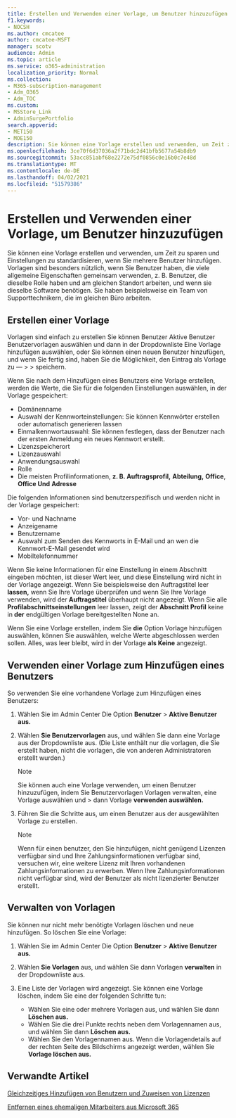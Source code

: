 ```yaml
---
title: Erstellen und Verwenden einer Vorlage, um Benutzer hinzuzufügen
f1.keywords:
- NOCSH
ms.author: cmcatee
author: cmcatee-MSFT
manager: scotv
audience: Admin
ms.topic: article
ms.service: o365-administration
localization_priority: Normal
ms.collection:
- M365-subscription-management
- Adm_O365
- Adm_TOC
ms.custom:
- MSStore_Link
- AdminSurgePortfolio
search.appverid:
- MET150
- MOE150
description: Sie können eine Vorlage erstellen und verwenden, um Zeit zu sparen und Einstellungen zu standardisieren, wenn Sie mehrere Benutzer hinzufügen.
ms.openlocfilehash: 3ce70f6d37036a2f71bdc2d41bfb5677a54b8db9
ms.sourcegitcommit: 53acc851abf68e2272e75df0856c0e16b0c7e48d
ms.translationtype: MT
ms.contentlocale: de-DE
ms.lasthandoff: 04/02/2021
ms.locfileid: "51579386"
---
```

# <a name="create-and-use-a-template-to-add-users"></a>Erstellen und Verwenden einer Vorlage, um Benutzer hinzuzufügen

Sie können eine Vorlage erstellen und verwenden, um Zeit zu sparen und Einstellungen zu standardisieren, wenn Sie mehrere Benutzer hinzufügen. Vorlagen sind besonders nützlich, wenn Sie Benutzer haben, die viele allgemeine Eigenschaften gemeinsam verwenden, z. B. Benutzer, die dieselbe Rolle haben und am gleichen Standort arbeiten, und wenn sie dieselbe Software benötigen. Sie haben beispielsweise ein Team von Supporttechnikern, die im gleichen Büro arbeiten.  

## <a name="create-a-template"></a>Erstellen einer Vorlage

Vorlagen sind einfach zu erstellen Sie können Benutzer Aktive Benutzer Benutzervorlagen auswählen und dann in der Dropdownliste Eine Vorlage hinzufügen auswählen, oder Sie können einen neuen Benutzer hinzufügen, und wenn Sie fertig sind, haben Sie die Möglichkeit, den Eintrag als Vorlage zu &mdash;   >    >  speichern. 

Wenn Sie nach dem Hinzufügen eines Benutzers eine Vorlage erstellen, werden die Werte, die Sie für die folgenden Einstellungen auswählen, in der Vorlage gespeichert:

- Domänenname
- Auswahl der Kennworteinstellungen: Sie können Kennwörter erstellen oder automatisch generieren lassen
- Einmalkennwortauswahl: Sie können festlegen, dass der Benutzer nach der ersten Anmeldung ein neues Kennwort erstellt.
- Lizenzspeicherort
- Lizenzauswahl
- Anwendungsauswahl
- Rolle
- Die meisten Profilinformationen, **z. B. Auftragsprofil,** **Abteilung,** **Office**, **Office Und** **Adresse** 

Die folgenden Informationen sind benutzerspezifisch und werden nicht in der Vorlage gespeichert:

- Vor- und Nachname
- Anzeigename
- Benutzername
- Auswahl zum Senden des Kennworts in E-Mail und an wen die Kennwort-E-Mail gesendet wird
- Mobiltelefonnummer

Wenn Sie keine Informationen für eine Einstellung in einem Abschnitt eingeben möchten, ist dieser Wert leer, und diese Einstellung wird nicht in der Vorlage angezeigt. Wenn Sie beispielsweise den Auftragstitel leer **lassen,** wenn Sie Ihre Vorlage überprüfen und wenn Sie Ihre Vorlage verwenden, wird der **Auftragstitel** überhaupt nicht angezeigt. Wenn Sie alle **Profilabschnittseinstellungen** leer lassen, zeigt der **Abschnitt Profil** keine in **der** endgültigen Vorlage bereitgestellten None an.

Wenn Sie eine Vorlage erstellen, indem Sie **die** Option Vorlage hinzufügen auswählen, können Sie auswählen, welche Werte abgeschlossen werden sollen. Alles, was leer bleibt, wird in der Vorlage **als Keine** angezeigt.

## <a name="use-a-template-to-add-a-user"></a>Verwenden einer Vorlage zum Hinzufügen eines Benutzers

So verwenden Sie eine vorhandene Vorlage zum Hinzufügen eines Benutzers:

1. Wählen Sie im Admin Center Die Option **Benutzer**  >  **Aktive Benutzer aus.**

2. Wählen **Sie Benutzervorlagen** aus, und wählen Sie dann eine Vorlage aus der Dropdownliste aus. (Die Liste enthält nur die vorlagen, die Sie erstellt haben, nicht die vorlagen, die von anderen Administratoren erstellt wurden.)

   > [!NOTE]
   > Sie können auch eine Vorlage verwenden, um einen Benutzer hinzuzufügen, indem Sie Benutzervorlagen Vorlagen verwalten, eine Vorlage auswählen und  >  dann Vorlage **verwenden auswählen.**

3. Führen Sie die Schritte aus, um einen Benutzer aus der ausgewählten Vorlage zu erstellen.

   > [!NOTE]
   > Wenn für einen benutzer, den Sie hinzufügen, nicht genügend Lizenzen verfügbar sind und Ihre Zahlungsinformationen verfügbar sind, versuchen wir, eine weitere Lizenz mit Ihren vorhandenen Zahlungsinformationen zu erwerben. Wenn Ihre Zahlungsinformationen nicht verfügbar sind, wird der Benutzer als nicht lizenzierter Benutzer erstellt.

## <a name="manage-templates"></a>Verwalten von Vorlagen

Sie können nur nicht mehr benötigte Vorlagen löschen und neue hinzufügen. So löschen Sie eine Vorlage:

1. Wählen Sie im Admin Center Die Option **Benutzer**  >  **Aktive Benutzer aus.**

2. Wählen **Sie Vorlagen** aus, und wählen Sie dann Vorlagen **verwalten** in der Dropdownliste aus.

3. Eine Liste der Vorlagen wird angezeigt. Sie können eine Vorlage löschen, indem Sie eine der folgenden Schritte tun:
    - Wählen Sie eine oder mehrere Vorlagen aus, und wählen Sie dann **Löschen aus.** 
    - Wählen Sie die drei Punkte rechts neben dem Vorlagennamen aus, und wählen Sie dann **Löschen aus.**
    - Wählen Sie den Vorlagennamen aus. Wenn die Vorlagendetails auf der rechten Seite des Bildschirms angezeigt werden, wählen Sie **Vorlage löschen aus.**

## <a name="related-articles"></a>Verwandte Artikel

[Gleichzeitiges Hinzufügen von Benutzern und Zuweisen von Lizenzen](add-users.md)

[Entfernen eines ehemaligen Mitarbeiters aus Microsoft 365](remove-former-employee.md)
  
